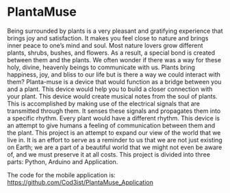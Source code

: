 # PlantaMuse
Being surrounded by plants is a very pleasant and gratifying experience that brings joy 
and satisfaction. It makes you feel close to nature and brings inner peace to one’s mind 
and soul. Most nature lovers grow different plants, shrubs, bushes, and flowers. As a 
result, a special bond is created between them and the plants. We often wonder if there 
was a way for these holy, divine, heavenly beings to communicate with us. Plants bring
happiness, joy, and bliss to our life but is there a way we could interact with them?
Planta-muse is a device that would function as a bridge between you and a plant. This 
device would help you to build a closer connection with your plant. This device would
create musical notes from the soul of plants. This is accomplished by making use of the 
electrical signals that are transmitted through them. It senses these signals and 
propagates them into a specific rhythm. Every plant would have a different rhythm. This
device is an attempt to give humans a feeling of communication between them and the 
plant.
This project is an attempt to expand our view of the world that we live in. It is an effort 
to serve as a reminder to us that we are not just existing on Earth; we are a part of a 
beautiful world that we might not even be aware of, and we must preserve it at all 
costs.
This project is divided into three parts: Python, Arduino and Application.


The code for the mobile application is:
https://github.com/Cod3ist/PlantaMuse_Application
